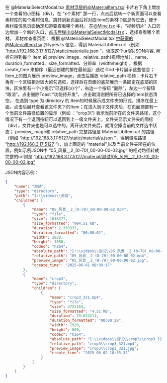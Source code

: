 在 @MaterialSelectModal.tsx 素材浮层的@MaterialItem.tsx 卡片右下角上增加一个查看的小图标（div），在 “x个素材” 那一行，点击后跳转一个新页面可以查看素材库的每个素材信息，跳转到新页面后将对应item的素材ID信息传过去，便于素材库信息页面确定知道要查看哪个素材。
在@Mine.tsx 中，“视频切片” 入口旁边增加一个新的入口，点击后弹出@MaterialSelectModal.tsx ，选择查看哪个素材。
素材库查看页面：
根据 @MaterialSelectModal.tsx 中获得的@MaterialItem.tsx @types.ts 信息，得到 MaterialLibItem.url（例如 “http://192.168.3.17:5127/static/material/a.json ”，读取这个url的JSON内容, 解析它得到每个 Item 的 preview_image、relative_path(视频地址）、name、duration_formatted、size_formatted、分辨率（width\height) ，根据 create_time 来排序（最近创建的排在最前面）通过 Grid 卡片展示这些信息；Item上的图片展示 preview_image，点击后播放 relative_path 视频；卡片右下角有一个区域相对较大的勾选框，选择后在页面的底部展示一条固定在底部的区块，区块里有一个小提示“已选择{x}个”，右边一个按钮 “删除”，左边一个按钮 “取消”，点击删除Toast “功能待开发”， 点击取消则把所有已选择的Item状态清空。
在遇到 type 为 directory 的 Item的时候展示成文件夹的形式，排序在最上面，点击后展开查看该文件夹下的Item；在进入到子文件夹后，在页面顶部有一个当前文件路径位置的显示（例如 ：“crop3\”) 表示当前所在的文件夹路径，这个情况下有一个返回按钮可以返回到上一级文件夹上。文件夹显示文件夹的图标（div），文件夹也是可以选中的。离开该文件夹后，就清空掉当前的文件选中状态； 
preview_image和 relative_path 完整路径是  MaterialLibItem.url 的路径（例如 “http://192.168.3.17:5127/static/material/a.json ”，得到域名路径 “http://192.168.3.17:5127 ”），加上固定的 “material”,以及当前文件夹所在的位置，例如示例JSON中 “05_风景__2_(0-70)_00-00-00-02.jpg” 的相对路径转成完整的url则是 “http://192.168.3.17:5127/material/测试/05_风景__2_(0-70)_00-00-00-02.jpg”


JSON内容示例：
```json
{
    "name": "测试",
    "type": "directory",
    "path": "I:\\videos\\测试",
    "children": [
        {
            "name": "05_风景__2_(0-70)_00-00-00-02.mp4",
            "type": "file",
            "size": 1018377,
            "size_formatted": "994.51 KB",
            "duration": 2.333333,
            "duration_formatted": "00:00:02",
            "width": 1920,
            "height": 1080,
            "codec": "h264",
            "absolute_path": "I:\\videos\\测试\\05_风景__2_(0-70)_00-00-00-02.mp4",
            "relative_path": "05_风景__2_(0-70)_00-00-00-02.mp4",
            "preview_image": "05_风景__2_(0-70)_00-00-00-02.jpg",
            "create_time": "2025-06-01 08:08:17"
        },
        {
            "name": "crop3",
            "type": "directory",
            "children": [
                {
                    "name": "crop3_321.mp4",
                    "type": "file",
                    "size": 4725164,
                    "size_formatted": "4.51 MB",
                    "duration": 29.624211,
                    "duration_formatted": "00:00:29",
                    "width": 1920,
                    "height": 800,
                    "codec": "h264",
                    "absolute_path": "I:\\videos\\测试\\crop3\\crop3_321.mp4",
                    "relative_path": "crop3\\crop3_321.mp4",
                    "preview_image": "crop3\\crop3_321.jpg",
                    "create_time": "2025-06-02 10:35:32"
                }
            ]
        }
    ]
}
```